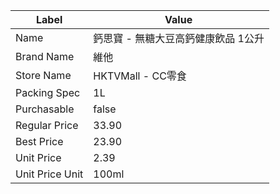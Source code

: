 | Label           | Value                |
| --------------- | -------------------- |
| Name            | 鈣思寶 - 無糖大豆高鈣健康飲品 1公升 |
| Brand Name      | 維他                   |
| Store Name      | HKTVMall - CC零食      |
| Packing Spec    | 1L                   |
| Purchasable     | false                |
| Regular Price   | 33.90                |
| Best Price      | 23.90                |
| Unit Price      | 2.39                 |
| Unit Price Unit | 100ml                |
